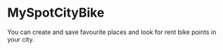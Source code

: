 # MySpotCityBike
You can create and save favourite places and look for rent bike points in your city.
